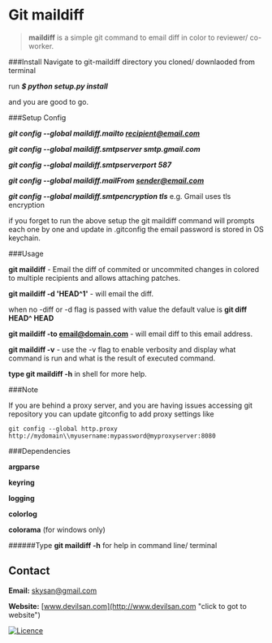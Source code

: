 # Git maildiff


> **maildiff** is a simple git command to email diff in color to reviewer/ co-worker.

###Install
Navigate to git-maildiff directory you cloned/ downlaoded
from terminal 

run ***$ python setup.py install***

and you are good to go.

###Setup Config

***git config --global maildiff.mailto recipient@email.com***

***git config --global maildiff.smtpserver smtp.gmail.com***

***git config --global maildiff.smtpserverport 587***

***git config --global maildiff.mailFrom sender@email.com***

***git config --global maildiff.smtpencryption tls*** 
e.g. Gmail uses tls encryption

if you forget to run the above setup the git maildiff command will prompts each 
one by one and update in .gitconfig the email password is stored in OS keychain.

###Usage

**git maildiff** - Email the diff of commited or uncommited changes in colored to multiple recipients and allows attaching patches.

**git maildiff -d 'HEAD^1'** - will email the diff.

when no -diff or -d flag is passed with value the default value is **git diff HEAD^ HEAD**

**git maildiff -to email@domain.com** - will email diff to this email address.

**git maildiff -v** - use the -v flag to enable verbosity and display what command is run and what is the result of executed command.

**type git maildiff -h** in shell for more help.

###Note

If you are behind a proxy server, and you are having issues accessing git repository you can update gitconfig to add
proxy settings like 

	git config --global http.proxy http://mydomain\\myusername:mypassword@myproxyserver:8080

###Dependencies

**argparse**

**keyring**

**logging**

**colorlog**

**colorama** (for windows only)


######Type **git maildiff -h** for help in command line/ terminal
 
## Contact

**Email:** <skysan@gmail.com>

**Website:** [www.devilsan.com](http://www.devilsan.com "click to got to website")

[![Licence]( http://i.creativecommons.org/l/by-nc-sa/4.0/80x15.png )](https://raw.github.com/sanfx/git-maildiff/master/LICENSE)